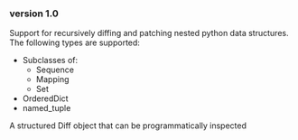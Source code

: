 ### version 1.0
Support for recursively diffing and patching nested python data structures. The following types are supported:
* Subclasses of:
	- Sequence
	- Mapping
	- Set
* OrderedDict 
* named_tuple

A structured Diff object that can be programmatically inspected

